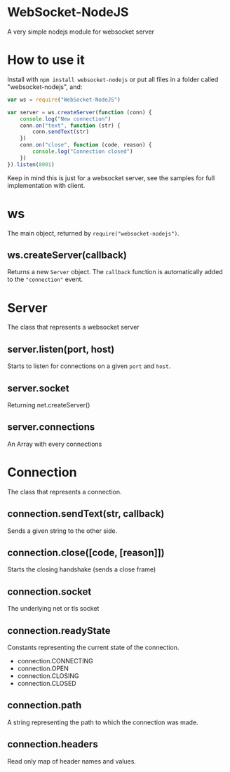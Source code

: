 # WebSocket-NodeJS

A very simple nodejs module for websocket server

# How to use it
Install with `npm install websocket-nodejs` or put all files in a folder called "websocket-nodejs", and:
```javascript
var ws = require("WebSocket-NodeJS")

var server = ws.createServer(function (conn) {
	console.log("New connection")
	conn.on("text", function (str) {
		conn.sendText(str)
	})
	conn.on("close", function (code, reason) {
		console.log("Connection closed")
	})
}).listen(8001)
```

Keep in mind this is just for a websocket server, see the samples for full implementation with client.

# ws
The main object, returned by `require("websocket-nodejs")`.

## ws.createServer(callback)
Returns a new `Server` object.
The `callback` function is automatically added to the `"connection"` event.

# Server
The class that represents a websocket server

## server.listen(port, host)
Starts to listen for connections on a given `port` and `host`.

## server.socket
Returning net.createServer()

## server.connections
An Array with every connections


# Connection
The class that represents a connection.

## connection.sendText(str, callback)
Sends a given string to the other side.

## connection.close([code, [reason]])
Starts the closing handshake (sends a close frame)

## connection.socket
The underlying net or tls socket

## connection.readyState
Constants representing the current state of the connection.
* connection.CONNECTING
* connection.OPEN
* connection.CLOSING
* connection.CLOSED

## connection.path
A string representing the path to which the connection was made.

## connection.headers
Read only map of header names and values.
